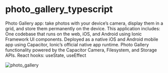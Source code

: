 # photo_gallery_typescript

Photo Gallery app: take photos with your device’s camera, display them in a grid, and store them permanently on the device.
This application includes:
One codebase that runs on the web, iOS, and Android using Ionic Framework UI components.
Deployed as a native iOS and Android mobile app using Capacitor, Ionic’s official native app runtime.
Photo Gallery functionality powered by the Capacitor Camera, Filesystem, and Storage APIs.
React hooks: useState, useEffect



![photo_gallery](https://user-images.githubusercontent.com/113489022/202828972-2402cdd8-64db-4e95-a0aa-ea7e8254c84e.png)
